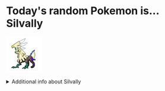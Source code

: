 # Today's random Pokemon is... Silvally

![Silvally shiny sprite](https://raw.githubusercontent.com/PokeAPI/sprites/master/sprites/pokemon/shiny/773.png)

<details>
<summary>Additional info about Silvally</summary>

| srpite type | image |
|------|------|
| back_default | ![Silvally back_default sprite](https://raw.githubusercontent.com/PokeAPI/sprites/master/sprites/pokemon/back/773.png) |
| front_default | ![Silvally front_default sprite](https://raw.githubusercontent.com/PokeAPI/sprites/master/sprites/pokemon/773.png) | </details>